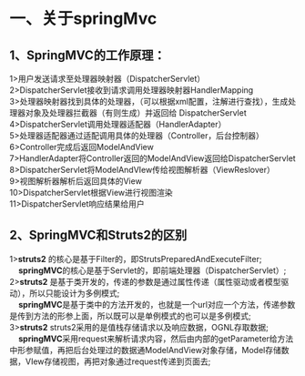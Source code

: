 # 一、关于springMvc<br>
## 1、SpringMVC的工作原理：<br>
   1>用户发送请求至处理器映射器（DispatcherServlet）<br>
   2>DispatcherServlet接收到请求调用处理器映射器HandlerMapping<br>
   3>处理器映射器找到具体的处理器，（可以根据xml配置，注解进行查找），生成处理器对象及处理器拦截器（有则生成）并返回给                                  DispatcherServlet<br>
   4>DispatcherServlet调用处理器适配器（HandlerAdapter）<br>
   5>处理器适配器通过适配调用具体的处理器（Controller，后台控制器）<br>
   6>Controller完成后返回ModelAndView<br>
   7>HandlerAdapter将Controller返回的ModelAndView返回给DispatcherServlet<br>
   8>DispatcherServlet将ModelAndVIew传给视图解析器（ViewReslover）<br>
   9>视图解析器解析后返回具体的View<br>
   10>DispatcherServlet根据View进行视图渲染<br>
   11>DispatcherServlet响应结果给用户<br>
                          
## 2、SpringMVC和Struts2的区别<br>
   1>**struts2**  的核心是基于Filter的，即StrutsPreparedAndExecuteFilter;<br>
    &nbsp;&nbsp;&nbsp;&nbsp;**springMVC**的核心是基于Servlet的，即前端处理器（DispatcherServlet）;<br>
   2>**struts2**  是基于类开发的，传递的参数是通过属性传递（属性驱动或者模型驱动），所以只能设计为多例模式;<br>
    &nbsp;&nbsp;&nbsp;&nbsp;**springMVC**是基于类中的方法开发的，也就是一个url对应一个方法，传递参数是传到方法的形参上面，所以既可以是单例模式的也可以是多例模式;<br>
   3>**struts2**  struts2采用的是值栈存储请求以及响应数据，OGNL存取数据;<br>
    &nbsp;&nbsp;&nbsp;&nbsp;**springMVC**采用request来解析请求内容，然后由内部的getParameter给方法中形参赋值，再把后台处理过的数据通ModelAndView对象存储，Model存储数据，VIew存储视图，再把对象通过request传递到页面去;<br>
   
